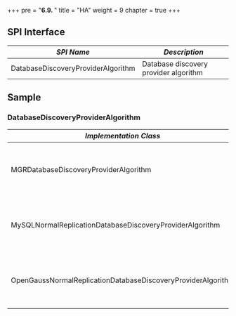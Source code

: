 +++
pre = "<b>6.9. </b>"
title = "HA"
weight = 9
chapter = true
+++

## SPI Interface

| *SPI Name*                                                    | *Description*                        |
| ------------------------------------------------------------ | -------------------------------- |
| DatabaseDiscoveryProviderAlgorithm                           | Database discovery provider algorithm                     |

## Sample

### DatabaseDiscoveryProviderAlgorithm

| *Implementation Class*                                                   | *Description*                         |
| ------------------------------------------------------------ | --------------------------------- |
| MGRDatabaseDiscoveryProviderAlgorithm                        | MySQL MGR-based database discovery provider algorithm       |
| MySQLNormalReplicationDatabaseDiscoveryProviderAlgorithm     | Database discovery provider algorithm of MySQL’s replication     |
| OpenGaussNormalReplicationDatabaseDiscoveryProviderAlgorithm | Database discovery provider algorithm of openGauss’s replication |

